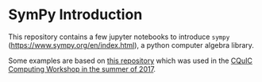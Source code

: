 # SymPy Introduction

This repository contains a few jupyter notebooks to introduce `sympy` (https://www.sympy.org/en/index.html), a python computer algebra library.

Some examples are based on [this repository](https://github.com/jarthurgross/symbolic-algebra-lesson) which was used in the [CQuIC Computing Workshop in the summer of 2017](https://cquic.github.io/summer17-computing-workshop/).
